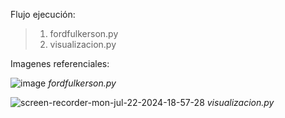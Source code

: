 Flujo ejecución:   
> 1. fordfulkerson.py  
> 2. visualizacion.py


Imagenes referenciales: 


![image](https://github.com/user-attachments/assets/dba5ac87-65d3-4c29-affd-68fdcf3d70ff)
*fordfulkerson.py*

![screen-recorder-mon-jul-22-2024-18-57-28](https://github.com/user-attachments/assets/b54814a0-9b82-40ae-9dd3-a10ed54c76b0)
*visualizacion.py*

